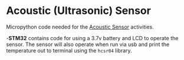 # Acoustic (Ultrasonic) Sensor

Micropython code needed for the [Acoustic Sensor](http://www.publicsensors.org/acoustic-sensor/) activities.

-**STM32** contains code for using a 3.7v battery and LCD to operate the sensor. The sensor will also operate when run via usb and print the temperature out to terminal using the `hcsr04` library.
